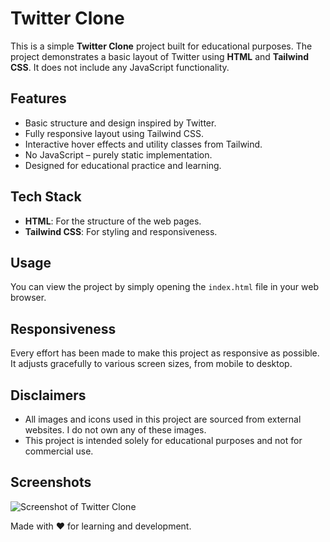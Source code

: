 # Twitter Clone

This is a simple **Twitter Clone** project built for educational purposes. The project demonstrates a basic layout of Twitter using **HTML** and **Tailwind CSS**. It does not include any JavaScript functionality.

## Features
- Basic structure and design inspired by Twitter.
- Fully responsive layout using Tailwind CSS.
- Interactive hover effects and utility classes from Tailwind.
- No JavaScript – purely static implementation.
- Designed for educational practice and learning.

## Tech Stack
- **HTML**: For the structure of the web pages.
- **Tailwind CSS**: For styling and responsiveness.

## Usage
You can view the project by simply opening the `index.html` file in your web browser.

## Responsiveness
Every effort has been made to make this project as responsive as possible. It adjusts gracefully to various screen sizes, from mobile to desktop.

## Disclaimers
- All images and icons used in this project are sourced from external websites. I do not own any of these images.
- This project is intended solely for educational purposes and not for commercial use.

## Screenshots
![Screenshot of Twitter Clone](preview.png "Twitter Clone Preview")

Made with ❤️ for learning and development.

